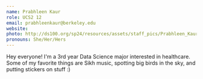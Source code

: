 ```yaml
---
name: Prabhleen Kaur
role: UCS2 12
email: prabhleenkaur@berkeley.edu
website:
photo: http://ds100.org/sp24/resources/assets/staff_pics/Prabhleen_Kaur.png
pronouns: She/Her/Hers
---
```


Hey everyone! I'm a 3rd year Data Science major interested in healthcare. Some of my favorite things are Sikh music, spotting big birds in the sky, and putting stickers on stuff :)
